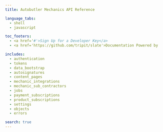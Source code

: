 ```yaml
---
title: Autobutler Mechanics API Reference

language_tabs:
  - shell
  - javascript

toc_footers:
  - <a href='#'>Sign Up for a Developer Key</a>
  - <a href='https://github.com/tripit/slate'>Documentation Powered by Slate</a>

includes:
  - authentication
  - tokens
  - data_bootstrap
  - autosignatures
  - content_pages
  - mechanic_integrations
  - mechanic_sub_contractors
  - jobs
  - payment_subscriptions
  - product_subscriptions
  - settings
  - objects
  - errors

search: true
---
```

